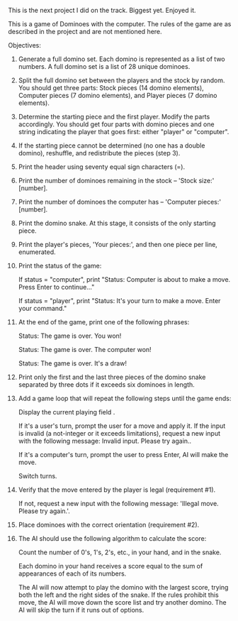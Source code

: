 This is the next project I did on the track. Biggest yet. Enjoyed it.

This is a game of Dominoes with the computer. The rules of the game are as described in the project and are not mentioned here.

Objectives:
1. Generate a full domino set. Each domino is represented as a list of two numbers. A full domino set is a list of 28 unique dominoes.
2. Split the full domino set between the players and the stock by random. You should get three parts: Stock pieces (14 domino elements), Computer pieces (7 domino elements), and Player pieces (7 domino elements).
3. Determine the starting piece and the first player. Modify the parts accordingly. You should get four parts with domino pieces and one string indicating the player that goes first: either "player" or "computer".
4. If the starting piece cannot be determined (no one has a double domino), reshuffle, and redistribute the pieces (step 3).
5. Print the header using seventy equal sign characters (=).
6. Print the number of dominoes remaining in the stock – 'Stock size:' [number].
7. Print the number of dominoes the computer has – 'Computer pieces:' [number].
8. Print the domino snake. At this stage, it consists of the only starting piece.
9. Print the player's pieces, 'Your pieces:', and then one piece per line, enumerated.
10. Print the status of the game:
	
	If status = "computer", print "Status: Computer is about to make a move. Press Enter to continue..."
	
	If status = "player", print "Status: It's your turn to make a move. Enter your command."
11. At the end of the game, print one of the following phrases:
	
	Status: The game is over. You won!
	
	Status: The game is over. The computer won!
	
	Status: The game is over. It's a draw!
12. Print only the first and the last three pieces of the domino snake separated by three dots if it exceeds six dominoes in length.
13. Add a game loop that will repeat the following steps until the game ends:
	
	Display the current playing field .
	
	If it's a user's turn, prompt the user for a move and apply it. If the input is invalid (a not-integer or it exceeds limitations), request a new input with the following message: Invalid input. Please try again..
	
	If it's a computer's turn, prompt the user to press Enter, AI will make the move.
	
	Switch turns.
14. Verify that the move entered by the player is legal (requirement #1).
	 
	 If not, request a new input with the following message: 'Illegal move. Please try again.'.
15. Place dominoes with the correct orientation (requirement #2).
16. The AI should use the following algorithm to calculate the score:
	
	Count the number of 0's, 1's, 2's, etc., in your hand, and in the snake.
	
	Each domino in your hand receives a score equal to the sum of appearances of each of its numbers.
	
	The AI will now attempt to play the domino with the largest score, trying both the left and the right sides of the snake. If the rules prohibit this move, the AI will move down the score list and try another domino. The AI will skip the turn if it runs out of options.
